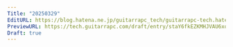 ```yaml
---
Title: "20250329"
EditURL: https://blog.hatena.ne.jp/guitarrapc_tech/guitarrapc-tech.hatenablog.com/atom/entry/6802418398345306631
PreviewURL: https://tech.guitarrapc.com/draft/entry/staY6fkEZKMHJVAU6xqQo8oregU
Draft: true
---
```


